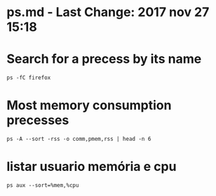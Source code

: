 # ps.md - Last Change: 2017 nov 27 15:18

# Search for a precess by its name

    ps -fC firefox

# Most memory consumption precesses

    ps -A --sort -rss -o comm,pmem,rss | head -n 6

# listar usuario memória e cpu

    ps aux --sort=%mem,%cpu




